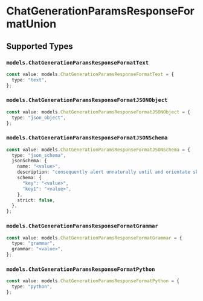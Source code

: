# ChatGenerationParamsResponseFormatUnion


## Supported Types

### `models.ChatGenerationParamsResponseFormatText`

```typescript
const value: models.ChatGenerationParamsResponseFormatText = {
  type: "text",
};
```

### `models.ChatGenerationParamsResponseFormatJSONObject`

```typescript
const value: models.ChatGenerationParamsResponseFormatJSONObject = {
  type: "json_object",
};
```

### `models.ChatGenerationParamsResponseFormatJSONSchema`

```typescript
const value: models.ChatGenerationParamsResponseFormatJSONSchema = {
  type: "json_schema",
  jsonSchema: {
    name: "<value>",
    description: "consequently alert unnaturally until and orientate ski gray",
    schema: {
      "key": "<value>",
      "key1": "<value>",
    },
    strict: false,
  },
};
```

### `models.ChatGenerationParamsResponseFormatGrammar`

```typescript
const value: models.ChatGenerationParamsResponseFormatGrammar = {
  type: "grammar",
  grammar: "<value>",
};
```

### `models.ChatGenerationParamsResponseFormatPython`

```typescript
const value: models.ChatGenerationParamsResponseFormatPython = {
  type: "python",
};
```

